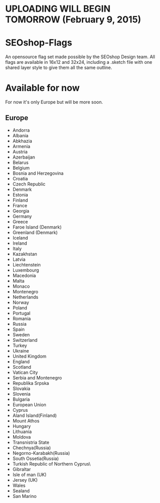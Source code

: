 # UPLOADING WILL BEGIN TOMORROW (February 9, 2015)
# SEOshop-Flags
An opensource flag set made possible by the SEOshop Design team.
All flags are available in 16x12 and 32x24, including a .sketch file with one shared layer style to give them all the same outline.


# Available for now
For now it's only Europe but will be more soon.
## Europe
- Andorra
- Albania
- Abkhazia
- Armenia
- Austria
- Azerbaijan
- Belarus
- Belgium
- Bosnia and Herzegovina
- Croatia
- Czech Republic
- Denmark
- Estonia
- Finland
- France
- Georgia
- Germany
- Greece
- Faroe Island (Denmark)
- Greenland (Denmark)
- Iceland
- Ireland
- Italy
- Kazakhstan
- Latvia
- Liechtenstein
- Luxembourg
- Macedonia
- Malta
- Monaco
- Montenegro
- Netherlands
- Norway
- Poland
- Portugal
- Romania
- Russia
- Spain
- Sweden
- Switzerland
- Turkey
- Ukraine
- United Kingdom
- England
- Scotland
- Vatican City
- Serbia and Montenegro
- Republika Srpska
- Slovakia
- Slovenia
- Bulgaria
- European Union
- Cyprus
- Aland Island(Finland)
- Mount Athos
- Hungary
- Lithuania
- Moldova
- Transnistria State
- Chechnya(Russia)
- Negorno-Karabakh(Russia)
- South Ossetia(Russia)
- Turkish Republic of Northern Cyprus\
- Gibraltar
- Isle of man (UK)
- Jersey (UK)
- Wales
- Sealand
- San Marino






